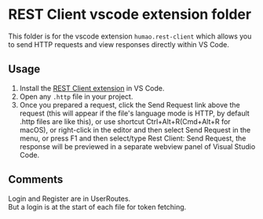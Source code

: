 # REST Client vscode extension folder

This folder is for the vscode extension `humao.rest-client` which allows you to send HTTP requests and view responses directly within VS Code.

## Usage 

1. Install the [REST Client extension](https://marketplace.visualstudio.com/items?itemName=humao.rest-client) in VS Code.
2. Open any `.http` file in your project.
3. Once you prepared a request, click the Send Request link above the request (this will appear if the file's language mode is HTTP, by default .http files are like this), or use shortcut Ctrl+Alt+R(Cmd+Alt+R for macOS), or right-click in the editor and then select Send Request in the menu, or press F1 and then select/type Rest Client: Send Request, the response will be previewed in a separate webview panel of Visual Studio Code.

## Comments

Login and Register are in UserRoutes.  
But a login is at the start of each file for token fetching.
